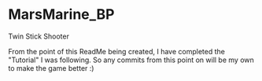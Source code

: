 # MarsMarine_BP
Twin Stick Shooter

From the point of this ReadMe being created, I have completed the "Tutorial" I was following. So any commits from this point on will be my own to make the game better :)
